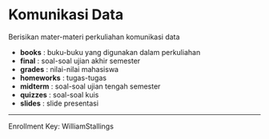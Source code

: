 # Komunikasi Data #

Berisikan mater-materi perkuliahan komunikasi data

- **books**		: buku-buku yang digunakan dalam perkuliahan
- **final**		: soal-soal ujian akhir semester
- **grades**	: nilai-nilai mahasiswa
- **homeworks**	: tugas-tugas
- **midterm**	: soal-soal ujian tengah semester
- **quizzes**	: soal-soal kuis
- **slides**	: slide presentasi


----

Enrollment Key:
WilliamStallings